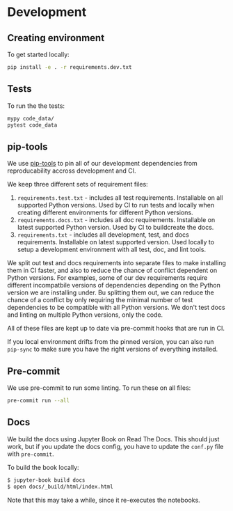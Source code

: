 # Development

## Creating environment

To get started locally:

```bash
pip install -e . -r requirements.dev.txt
```

## Tests

To run the the tests:

```bash
mypy code_data/
pytest code_data
```

## pip-tools

We use [pip-tools](https://github.com/jazzband/pip-tools) to pin all of our
development dependencies from reproducability accross development and CI.

We keep three different sets of requirement files:

1. `requirements.test.txt` - includes all test requirements. Installable on all supported
   Python versions. Used by CI to run tests and locally when creating different environments
   for different Python versions.
2. `requirements.docs.txt` - includes all doc requirements. Installable on latest supported Python version.
   Used by CI to buildcreate the docs.
3. `requirements.txt` - includes all development, test, and docs requirements. Installable on latest supported version. Used locally to setup a development environment with all test, doc, and lint tools.

We split out test and docs requirements into separate files to make installing them in CI
faster, and also to reduce the chance of conflict dependent on Python versions. For examples,
some of our dev requirements require different incompatbile versions of dependencies depending
on the Python version we are installing under. Bu splitting them out, we can reduce the
chance of a conflict by only requiring the minimal number of test dependencies to be compatible
with all Python versions. We don't test docs and linting on multiple Python versions, only
the code.

<!-- TODO: Create these files in pre-commit and switch CI to use them. -->

All of these files are kept up to date via pre-commit hooks that are run in CI.

If you local environment drifts from the pinned version, you can
also run `pip-sync` to make sure you have the right versions of
everything installed.

## Pre-commit

We use pre-commit to run some linting. To run these on all files:

```bash
pre-commit run --all
```

## Docs

We build the docs using Jupyter Book on Read The Docs. This should just work,
but if you update the docs config, you have to update the `conf.py` file with
`pre-commit`.

To build the book locally:

```bash
$ jupyter-book build docs
$ open docs/_build/html/index.html
```

Note that this may take a while, since it re-executes the notebooks.
